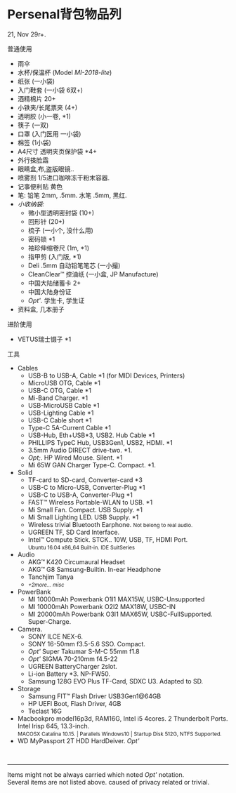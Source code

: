 <!-- # 背包 _of_ 我, 物品库存列 -->
# Persenal背包物品列
21, Nov 29r+.

普通使用
- 雨伞
- 水杯/保温杯 (Model _MI-2018-lite_)
- 纸张 (一小袋)
- 入门鞋套 (一小袋 6双+)
- 酒精棉片 20+
- 小铁夹/长尾票夹 (4+)
- 透明胶 (小一卷, *1)
- 筷子 (一双)
- 口罩 (入门医用 一小袋)
- 棉签 (1小袋)
- A4尺寸 透明夹页保护袋 *4+
- 外行搽脸霜
- 眼睛盒,布,盗版眼镜..
- 喷雾剂 1/5进口咖啡冻干粉末容器.
- 记事便利贴 黄色
- 笔: 铅笔 2mm, .5mm. 水笔 .5mm, 黑红.
- _小收纳袋:_
  - 微小型透明密封袋 (10+)
  - 回形针 (20+)
  - 梳子 (一小个, 没什么用)
  - 密码锁 *1
  - 袖珍伸缩卷尺 (1m, *1)
  - 指甲剪 (入门版, *1)
  - Deli .5mm 自动铅笔笔芯 (一小撮)
  - CleanClear™ 控油纸 (一小盒, JP Manufacture)
  - 中国大陆储蓄卡 2+
  - 中国大陆身份证
  - _Opt'_. 学生卡, 学生证
- 资料盒, 几本册子

进阶使用
- VETUS瑞士镊子 *1


工具
- Cables
  - USB-B to USB-A, Cable *1 (for MIDI Devices, Printers)
  - MicroUSB OTG, Cable *1
  - USB-C OTG, Cable *1
  - Mi-Band Charger. *1
  - USB-MicroUSB Cable *1
  - USB-Lighting Cable *1
  - USB-C Cable short *1
  - Type-C 5A-Current Cable *1
  - USB-Hub, Eth+USB*3, USB2. Hub Cable *1
  - PHILLIPS TypeC Hub, USB3Gen1, USB2, HDMI. *1
  - 3.5mm Audio DIRECT drive-two. *1.
  - _Opt;_. HP Wired Mouse. Silent. *1
  - Mi 65W GAN Charger Type-C. Compact. *1.
- Solid
  - TF-card to SD-card, Converter-card *3
  - USB-C to Micro-USB, Converter-Plug *1
  - USB-C to USB-A, Converter-Plug *1
  - FAST™ Wireless Portable-WLAN to USB. *1
  - Mi Small Fan. Compact. USB Supply. *1
  - Mi Small Lighting LED. USB Supply. *1
  - Wireless trivial Bluetooth Earphone. <small>Not belong to real audio.</small>
  - UGREEN TF, SD Card Interface.
  - Intel™ Compute Stick. STCK.. 10W, USB, TF, HDMI Port.  
    <small>Ubuntu 16.04 x86_64 Built-in. IDE SuitSeries</small>
- Audio
  - AKG™ K420 Circumaural Headset
  - AKG™ G8 Samsung-Builtin. In-ear Headphone
  - Tanchjim Tanya
  - <small>_+2more... misc_</small>
- PowerBank
  - MI 10000mAh Powerbank O1I1 MAX15W, USBC-Unsupported
  - MI 10000mAh Powerbank O2I2 MAX18W, USBC-IN
  - MI 20000mAh Powerbank O3I1 MAX65W, USBC-FullSupported. Super-Charge.
- Camera.
  - SONY ILCE NEX-6.
  - SONY 16-50mm f3.5-5.6 SSO. Compact.
  - _Opt'_ Super Takumar S-M-C 55mm f1.8
  - _Opt'_ SIGMA 70-210mm f4.5-22
  - UGREEN BatteryCharger 2slot.
  - Li-ion Battery *3. NP-FW50.
  - Samsung 128G EVO Plus TF-Card, SDXC U3. Adapted to SD.
- Storage
  - Samsung FIT™ Flash Driver USB3Gen1@64GB
  - HP UEFI Boot, Flash Driver, 4GB
  - Teclast 16G
- Macbookpro model16p3d, RAM16G, Intel i5 4cores. 2 Thunderbolt Ports. Intel Irisp 645, 13.3-inch.  
  <small>MACOSX Catalina 10.15. | Parallels Windows10 | Startup Disk 512G, NTFS Supported.</small>
- WD MyPassport 2T HDD HardDeiver. _Opt'_

<br>

---
Items might not be always carried which noted _Opt'_ notation.  
Several items are not listed above. caused of privacy related or trivial.